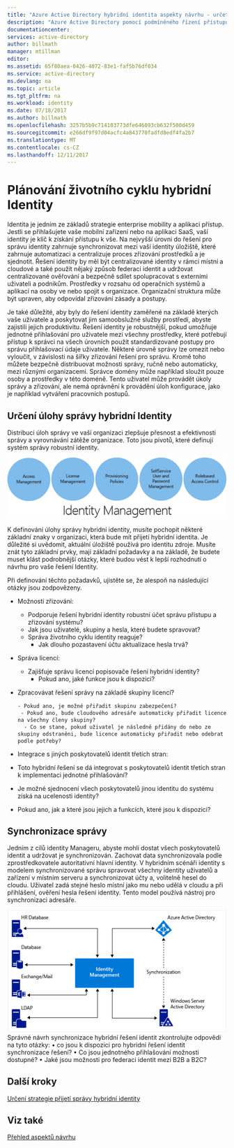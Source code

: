 ```yaml
---
title: "Azure Active Directory hybridní identita aspekty návrhu - určete úlohy správy hybridní identity | Microsoft Docs"
description: "Azure Active Directory pomocí podmíněného řízení přístupu, zkontroluje konkrétní podmínky, kterou vyberete při ověřování uživatele a před povolením přístupu k aplikaci. Po splnění těchto podmínek je uživatel ověřený a přistupovat k aplikaci."
documentationcenter: 
services: active-directory
author: billmath
manager: mtillman
editor: 
ms.assetid: 65f80aea-0426-4072-83e1-faf5b76df034
ms.service: active-directory
ms.devlang: na
ms.topic: article
ms.tgt_pltfrm: na
ms.workload: identity
ms.date: 07/18/2017
ms.author: billmath
ms.openlocfilehash: 3257b5b9c714103773dfe646093cb632f500d459
ms.sourcegitcommit: e266df9f97d04acfc4a843770fadfd8edf4fa2b7
ms.translationtype: MT
ms.contentlocale: cs-CZ
ms.lasthandoff: 12/11/2017
---
```

# <a name="plan-for-hybrid-identity-lifecycle"></a>Plánování životního cyklu hybridní Identity
Identita je jedním ze základů strategie enterprise mobility a aplikaci přístup. Jestli se přihlašujete vaše mobilní zařízení nebo na aplikaci SaaS, vaší identity je klíč k získání přístupu k vše. Na nejvyšší úrovni do řešení pro správu identity zahrnuje synchronizovat mezi vaší identity úložiště, které zahrnuje automatizaci a centralizuje proces zřizování prostředků a je sjednotit. Řešení identity by měl být centralizované identity v rámci místní a cloudové a také použít nějaký způsob federaci identit a udržovat centralizované ověřování a bezpečně sdílet spolupracovat s externími uživateli a podnikům. Prostředky v rozsahu od operačních systémů a aplikací na osoby ve nebo spojit s organizace. Organizační struktura může být upraven, aby odpovídal zřizování zásady a postupy.

Je také důležité, aby byly do řešení identity zaměřené na základě kterých vaše uživatele a poskytovat jim samoobslužné služby prostředí, abyste zajistili jejich produktivitu. Řešení identity je robustnější, pokud umožňuje jednotné přihlašování pro uživatele mezi všechny prostředky, které potřebují přístup k správci na všech úrovních použít standardizované postupy pro správu přihlašovací údaje uživatele. Některé úrovně správy lze omezit nebo vyloučit, v závislosti na šířky zřizování řešení pro správu. Kromě toho můžete bezpečně distribuovat možnosti správy, ručně nebo automaticky, mezi různými organizacemi. Správce domény může například sloužit pouze osoby a prostředky v této doméně. Tento uživatel může provádět úkoly správy a zřizování, ale nemá oprávnění k provádění úloh konfigurace, jako je například vytváření pracovních postupů.

## <a name="determine-hybrid-identity-management-tasks"></a>Určení úlohy správy hybridní Identity
Distribuci úloh správy ve vaší organizaci zlepšuje přesnost a efektivnosti správy a vyrovnávání zátěže organizace. Toto jsou pivotů, které definují systém správy robustní identity.

 ![](./media/hybrid-id-design-considerations/Identity_management_considerations.png)

K definování úlohy správy hybridní identity, musíte pochopit některé základní znaky v organizaci, která bude mít přijetí hybridní identita. Je důležité si uvědomit, aktuální úložiště používá pro identitu zdroje. Musíte znát tyto základní prvky, mají základní požadavky a na základě, že budete muset klást podrobnější otázky, které budou vést k lepší rozhodnutí o návrhu pro vaše řešení Identity.  

Při definování těchto požadavků, ujistěte se, že alespoň na následující otázky jsou zodpovězeny.

* Možnosti zřizování: 
  
  * Podporuje řešení hybridní identity robustní účet správu přístupu a zřizování systému?
  * Jak jsou uživatelé, skupiny a hesla, které budete spravovat?
  * Správa životního cyklu identity reaguje? 
    * Jak dlouho pozastavení účtu aktualizace hesla trvá?
* Správa licencí: 
  
  * Zajišťuje správu licencí popisovače řešení hybridní identity?
    * Pokud ano, jaké funkce jsou k dispozici?
* Zpracovávat řešení správy na základě skupiny licencí? 
  
      - Pokud ano, je možné přiřadit skupinu zabezpečení? 
       - Pokud ano, bude cloudového adresáře automaticky přiřadit licence na všechny členy skupiny? 
        - Co se stane, pokud uživatel je následně přidány do nebo ze skupiny odstraněni, bude licence automaticky přiřadit nebo odebrat podle potřeby? 
* Integrace s jiných poskytovatelů identit třetích stran:
* Toto hybridní řešení se dá integrovat s poskytovatelů identit třetích stran k implementaci jednotné přihlašování?
* Je možné sjednocení všech poskytovatelů jinou identitu do systému získá na ucelenosti identity?
* Pokud ano, jak a které jsou jejich a funkcích, které jsou k dispozici?

## <a name="synchronization-management"></a>Synchronizace správy
Jedním z cílů identity Manageru, abyste mohli dostat všech poskytovatelů identit a udržovat je synchronizován. Zachovat data synchronizovala podle zprostředkovatele autoritativní hlavní identity. V hybridním scénáři identity s modelem synchronizované správu spravovat všechny identity uživatelů a zařízení v místním serveru a synchronizovat účty a, volitelně hesel do cloudu. Uživatel zadá stejné heslo místní jako mu nebo udělá v cloudu a při přihlášení, ověření hesla řešení identity. Tento model používá nástroj pro synchronizaci adresáře.

![](./media/hybrid-id-design-considerations/Directory_synchronization.png)Správné návrh synchronizace hybridní řešení identit zkontrolujte odpovědi na tyto otázky: • co jsou k dispozici pro hybridní řešení identit synchronizace řešení?
• Co jsou jednotného přihlašování možnosti dostupné?
• Jaké jsou možnosti pro federaci identit mezi B2B a B2C?

## <a name="next-steps"></a>Další kroky
[Určení strategie přijetí správy hybridní identity](active-directory-hybrid-identity-design-considerations-lifecycle-adoption-strategy.md)

## <a name="see-also"></a>Viz také
[Přehled aspektů návrhu](active-directory-hybrid-identity-design-considerations-overview.md)

